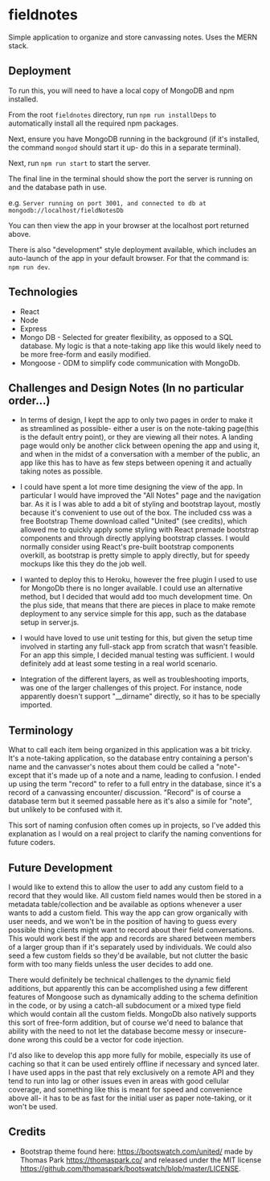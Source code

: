 # fieldnotes
Simple application to organize and store canvassing notes. Uses the MERN stack.

## Deployment
To run this, you will need to have a local copy of MongoDB and npm installed.

From the root `fieldnotes` directory, run `npm run installDeps` to automatically install all the required npm packages.

Next, ensure you have MongoDB running in the background (if it's installed, the command `mongod` should start it up- do this in a separate terminal).

Next, run `npm run start` to start the server.

The final line in the terminal should show the port the server is running on and the database path in use.

e.g. `Server running on port 3001, and connected to db at mongodb://localhost/fieldNotesDb`

You can then view the app in your browser at the localhost port returned above.

There is also "development" style deployment available, which includes an auto-launch of the app in your default browser. For that the command is: `npm run dev`.

## Technologies
* React
* Node
* Express
* Mongo DB - Selected for greater flexibility, as opposed to a SQL database. My logic is that a note-taking app like this would likely need to be more free-form and easily modified.
* Mongoose - ODM to simplify code communication with MongoDb.

## Challenges and Design Notes (In no particular order...)
* In terms of design, I kept the app to only two pages in order to make it as streamlined as possible- either a user is on the note-taking page(this is the default entry point), or they are viewing all their notes. A landing page would only be another click between opening the app and using it, and when in the midst of a conversation with a member of the public, an app like this has to have as few steps between opening it and actually taking notes as possible.

* I could have spent a lot more time designing the view of the app. In particular I would have improved the "All Notes" page and the navigation bar. As it is I was able to add a bit of styling and bootstrap layout, mostly because it's convenient to use out of the box. The included css was a free Bootstrap Theme download called "United" (see credits), which allowed me to quickly apply some styling with React premade bootstrap components and through directly applying bootstrap classes. I would normally consider using React's pre-built bootstrap components overkill, as bootstrap is pretty simple to apply directly, but for speedy mockups like this they do the job well.

* I wanted to deploy this to Heroku, however the free plugin I used to use for MongoDb there is no longer available. I could use an alternative method, but I decided that would add too much development time. On the plus side, that means that there are pieces in place to make remote deployment to any service simple for this app, such as the database setup in server.js.

* I would have loved to use unit testing for this, but given the setup time involved in starting any full-stack app from scratch that wasn't feasible. For an app this simple, I decided manual testing was sufficient. I would definitely add at least some testing in a real world scenario.

* Integration of the different layers, as well as troubleshooting imports, was one of the larger challenges of this project. For instance, node apparently doesn't support "__dirname" directly, so it has to be specially imported.

## Terminology
What to call each item being organized in this application was a bit tricky. It's a note-taking application, so the database entry containing a person's name and the canvasser's notes about them could be called a "note"- except that it's made up of a note and a name, leading to confusion. I ended up using the term "record" to refer to a full entry in the database, since it's a record of a canvassing encounter/ discussion. "Record" is of course a database term but it seemed passable here as it's also a simile for "note", but unlikely to be confused with it.

This sort of naming confusion often comes up in projects, so I've added this explanation as I would on a real project to clarify the naming conventions for future coders.

## Future Development
I would like to extend this to allow the user to add any custom field to a record that they would like. All custom field names would then be stored in a metadata table/collection and be available as options whenever a user wants to add a custom field. This way the app can grow organically with user needs, and we won't be in the position of having to guess every possible thing clients might want to record about their field conversations. This would work best if the app and records are shared between members of a larger group than if it's separately used by individuals. We could also seed a few custom fields so they'd be available, but not clutter the basic form with too many fields unless the user decides to add one.

There would definitely be technical challenges to the dynamic field additions, but apparently this can be accomplished using a few different features of Mongoose such as dynamically adding to the schema definition in the code, or by using a catch-all subdocument or a mixed type field which would contain all the custom fields. MongoDb also natively supports this sort of free-form addition, but of course we'd need to balance that ability with the need to not let the database become messy or insecure- done wrong this could be a vector for code injection.

I'd also like to develop this app more fully for mobile, especially its use of caching so that it can be used entirely offline if necessary and synced later. I have used apps in the past that rely exclusively on a remote API and they tend to run into lag or other issues even in areas with good cellular coverage, and something like this is meant for speed and convenience above all- it has to be as fast for the initial user as paper note-taking, or it won't be used.

## Credits
* Bootstrap theme found here: https://bootswatch.com/united/ made by Thomas Park https://thomaspark.co/ and released under the MIT license https://github.com/thomaspark/bootswatch/blob/master/LICENSE.